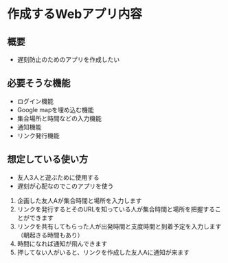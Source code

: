 # 作成するWebアプリ内容
## 概要
- 遅刻防止のためのアプリを作成したい

## 必要そうな機能
- ログイン機能
- Google mapを埋め込む機能
- 集合場所と時間などの入力機能
- 通知機能
- リンク発行機能

## 想定している使い方
- 友人3人と遊ぶために使用する
- 遅刻が心配なのでこのアプリを使う

1. 企画した友人Aが集合時間と場所を入力します
2. リンクを発行するとそのURLを知っている人が集合時間と場所を把握することができます
3. リンクを共有してもらった人が出発時間と支度時間と到着予定を入力します（朝起きる時間もあり）
4. 時間になれば通知が飛んできます
5. 押してない人がいると、リンクを作成した友人Aに通知が来ます



